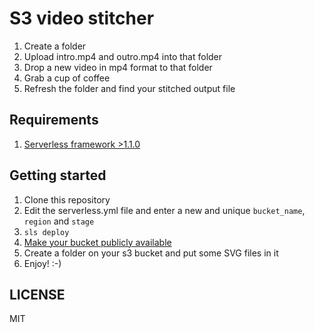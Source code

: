# S3 video stitcher

1. Create a folder
2. Upload intro.mp4 and outro.mp4 into that folder
3. Drop a new video in mp4 format to that folder
4. Grab a cup of coffee
5. Refresh the folder and find your stitched output file


## Requirements

1. [Serverless framework >1.1.0](https://serverless.com/)

## Getting started

1. Clone this repository
2. Edit the serverless.yml file and enter a new and unique
   `bucket_name`, `region` and `stage`
3. `sls deploy`
4. [Make your bucket publicly available](https://havecamerawilltravel.com/photographer/how-allow-public-access-amazon-bucket/)
5. Create a folder on your s3 bucket and put some SVG files in it
6. Enjoy! :-)

## LICENSE

MIT

